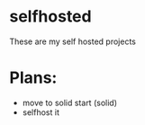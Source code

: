 # selfhosted

These are my self hosted projects

<!--
Haven't done it yet
Docker on rpi works!
You check them out [here](https://self.wiktrek.xyz)
 -->

# Plans:

- move to solid start (solid)
- selfhost it
